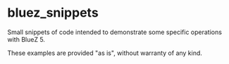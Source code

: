 # bluez_snippets
Small snippets of code intended to demonstrate some specific operations with BlueZ 5.

These examples are provided "as is", without warranty of any kind.
